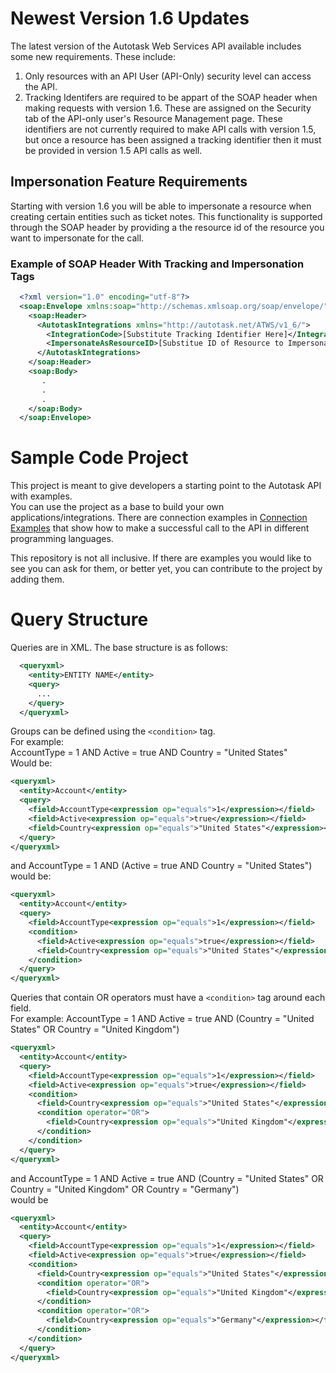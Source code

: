 # Newest Version 1.6 Updates
The latest version of the Autotask Web Services API available includes some new requirements.
These include:
1. Only resources with an API User (API-Only) security level can access the API.
2. Tracking Identifers are required to be appart of the SOAP header when making requests with version 1.6. These are assigned on the Security tab of the API-only user's
Resource Management page. These identifiers are not currently required to make API calls with version 1.5, but once a resource has been assigned a tracking identifier then it must be provided
in version 1.5 API calls as well.

## Impersonation Feature Requirements
Starting with version 1.6 you will be able to impersonate a resource when creating certain entities such as ticket notes. This functionality is supported through the SOAP header by providing
a the resource id of the resource you want to impersonate for the call.

### Example of SOAP Header With Tracking and Impersonation Tags
```xml
  <?xml version="1.0" encoding="utf-8"?>
  <soap:Envelope xmlns:soap="http://schemas.xmlsoap.org/soap/envelope/" xmlns:x-si="http://www.w3.org/2001/XMLSchema-instance" xmlns:xsd="http://www.w3.org/2001/XMLSchema">
    <soap:Header>
	  <AutotaskIntegrations xmlns="http://autotask.net/ATWS/v1_6/">
	    <IntegrationCode>[Substitute Tracking Identifier Here]</IntegrationCode>
		<ImpersonateAsResourceID>[Substitue ID of Resource to Impersonate Here]</ImpersonateAsResourceID>
	  </AutotaskIntegrations>
	</soap:Header>
	<soap:Body>
	   .
	   .
	   .
	</soap:Body>
  </soap:Envelope>
```

# Sample Code Project
This project is meant to give developers a starting point to the Autotask API with examples.  
You can use the project as a base to build your own applications/integrations. There are connection examples in [Connection Examples](https://github.com/AutotaskDevelopment/Sample-Code/tree/master/Connection%20Examples) that show how to make a successful call to the API in different programming languages.

This repository is not all inclusive. If there are examples you would like to see you can ask for them, or better yet, you can contribute to the project by adding them.

# Query Structure
Queries are in XML.
The base structure is as follows:   
```xml 
  <queryxml>  
    <entity>ENTITY NAME</entity>    
    <query>  
      ...   
    </query>   
  </queryxml>
```
Groups can be defined using the ```<condition>``` tag.   
For example:   
AccountType = 1 AND Active = true AND Country = "United States"   
Would be:   
```xml
<queryxml>
  <entity>Account</entity>
  <query>
    <field>AccountType<expression op="equals">1</expression></field>
    <field>Active<expression op="equals">true</expression></field>
    <field>Country<expression op="equals">"United States"</expression></field>
  </query>
</queryxml>
```
and AccountType = 1 AND (Active = true AND Country = "United States") would be:    
```xml
<queryxml>
  <entity>Account</entity>
  <query>
    <field>AccountType<expression op="equals">1</expression></field>
    <condition>
      <field>Active<expression op="equals">true</expression></field>
      <field>Country<expression op="equals">"United States"</expression></field>
    </condition>
  </query>
</queryxml>
```

Queries that contain OR operators must have a ```<condition>``` tag around each field.   
For example: AccountType = 1 AND Active = true AND (Country = "United States" OR Country = "United Kingdom")   
```xml
<queryxml>
  <entity>Account</entity>
  <query>
    <field>AccountType<expression op="equals">1</expression></field>
    <field>Active<expression op="equals">true</expression></field>
    <condition>
      <field>Country<expression op="equals">"United States"</expression></field>
      <condition operator="OR">
        <field>Country<expression op="equals">"United Kingdom"</expression></field>
      </condition>
    </condition>    
  </query>
</queryxml>
```

and AccountType = 1 AND Active = true AND (Country = "United States" OR Country = "United Kingdom" OR Country = "Germany")   
would be   
```xml
<queryxml>
  <entity>Account</entity>
  <query>
    <field>AccountType<expression op="equals">1</expression></field>
    <field>Active<expression op="equals">true</expression></field>
    <condition>
      <field>Country<expression op="equals">"United States"</expression></field>
      <condition operator="OR">
        <field>Country<expression op="equals">"United Kingdom"</expression></field>
      </condition>
      <condition operator="OR">
        <field>Country<expression op="equals">"Germany"</expression></field>
      </condition>
    </condition>    
  </query>
</queryxml>
```
